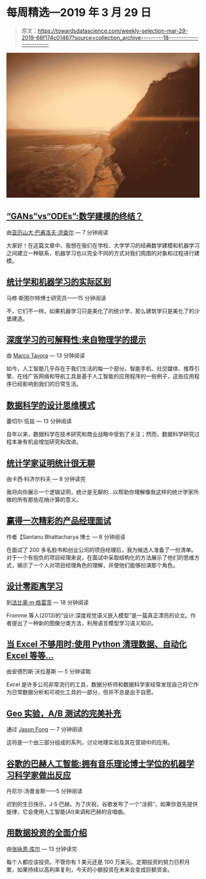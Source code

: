 # 每周精选—2019 年 3 月 29 日

> 原文：<https://towardsdatascience.com/weekly-selection-mar-29-2019-66f174c01467?source=collection_archive---------18----------------------->

![](img/e5087da7164b7d58794c0a13eef02744.png)

## [“GANs”vs“ODEs”:数学建模的终结？](/gans-vs-odes-the-end-of-mathematical-modeling-ec158f04acb9)

由[亚历山大·巴甫洛夫·洪查尔](https://medium.com/u/1b1fb9c5ea70?source=post_page-----66f174c01467--------------------------------) — 7 分钟阅读

大家好！在这篇文章中，我想在我们在学校、大学学习的经典数学建模和机器学习之间建立一种联系，机器学习也以完全不同的方式对我们周围的对象和过程进行建模。

## [统计学和机器学习的实际区别](/the-actual-difference-between-statistics-and-machine-learning-64b49f07ea3)

马修·斯图尔特博士研究员——15 分钟阅读

不，它们不一样。如果机器学习只是美化了的统计学，那么建筑学只是美化了的沙堡建造。

## [深度学习的可解释性:来自物理学的提示](/deep-learning-explainability-hints-from-physics-2f316dc07727)

由 [Marco Tavora](https://medium.com/u/9bfccc40b00d?source=post_page-----66f174c01467--------------------------------) — 13 分钟阅读

如今，人工智能几乎存在于我们生活的每一个部分。智能手机、社交媒体、推荐引擎、在线广告网络和导航工具是基于人工智能的应用程序的一些例子，这些应用程序已经影响到我们的日常生活。

## [数据科学的设计思维模式](/a-design-thinking-mindset-for-data-science-f94f1e27f90)

蕾切尔·伍兹 — 13 分钟阅读

自年以来，数据科学在技术研究和商业战略中受到了关注；然而，数据科学研究过程本身有机会增加研究和改进。

## [统计学家证明统计很无聊](/statistician-proves-that-statistics-are-boring-4fc22c95031b)

由卡西·科济尔科夫 — 8 分钟读完

我将向你展示一个逻辑证明，统计是无聊的…以帮助你理解像我这样的统计学家所做的所有那些花哨计算的意义。

## [赢得一次精彩的产品经理面试](/cracking-an-awesome-product-manager-interview-2baa902791a1)

作者【Santanu Bhattacharya 博士 — 8 分钟阅读

在面试了 200 多名脸书和创业公司的项目经理后，我为候选人准备了一份清单。对于一个有抱负的项目经理来说，在面试中采取结构化的方法展示了他们的思维方式，揭示了一个人对项目经理角色的理解，并使他们能够扮演那个角色。

## [设计零距离学习](/devise-zero-shot-learning-c62eed17e93d)

到[法比奥·m·格雷茨](https://medium.com/u/fb820388a7e9?source=post_page-----66f174c01467--------------------------------) — 18 分钟阅读

Fromme 等人(2013)的“设计:深度视觉语义嵌入模型”是一篇真正漂亮的论文。作者提出了一种新的图像分类方法，利用语言模型学习语义知识。

## [当 Excel 不够用时:使用 Python 清理数据、自动化 Excel 等等…](/when-excel-isnt-enough-using-python-to-clean-your-data-automate-excel-and-much-more-a154c6bf9b49)

由安德烈斯·沃拉基斯 — 5 分钟读取

Excel 是许多公司非常流行的工具，数据分析师和数据科学家经常发现自己将它作为日常数据分析和可视化工具的一部分，但并不总是出于自愿。

## [Geo 实验，A/B 测试的完美补充](/geo-experiments-the-perfect-complement-to-a-b-testing-1e0939996d26)

通过 [Jason Fong](https://medium.com/u/7ba2a2f7294f?source=post_page-----66f174c01467--------------------------------) — 7 分钟阅读

这将是一个由三部分组成的系列，讨论地理实验及其在营销中的应用。

## [谷歌的巴赫人工智能:拥有音乐理论博士学位的机器学习科学家做出反应](/googles-bach-ai-a-machine-learning-scientist-with-a-phd-in-music-theory-reacts-68d055f2461d)

丹尼尔·汤普金斯——5 分钟阅读

迟到的生日快乐，J·S·巴赫。为了庆祝，谷歌发布了一个“涂鸦”，如果你首先提供旋律，它会使用人工智能(AI)来调和巴赫的合唱曲。

## [用数据投资的全面介绍](/a-comprehensive-introduction-to-investing-with-data-ee31fd284872)

由[张咏恩·库尔](https://medium.com/u/f9e01036a952?source=post_page-----66f174c01467--------------------------------) — 13 分钟读完

每个人都应该投资。不管你有 1 美元还是 100 万美元。定期投资的努力日积月累，如果持续以高利率复利，今天的小额投资在未来会变成巨额资金。